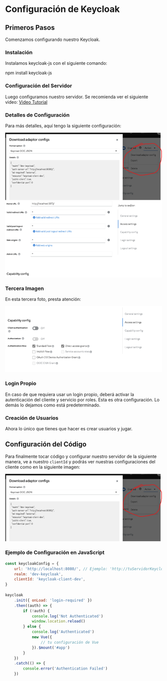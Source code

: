 # Configuración de Keycloak

## Primeros Pasos

Comenzamos configurando nuestro Keycloak.

### Instalación

Instalamos keycloak-js con el siguiente comando:

npm install keycloak-js

### Configuración del Servidor

Luego configuramos nuestro servidor. Se recomienda ver el siguiente video:
[Video Tutorial](https://www.youtube.com/watch?v=NIo4LQH4wIA)

### Detalles de Configuración

Para más detalles, aquí tengo la siguiente configuración:

![Configuración 1](image-1.png)
![Configuración 2](image-2.png)

### Tercera Imagen

En esta tercera foto, presta atención:

![Configuración 3](image-3.png)

### Login Propio

En caso de que requiera usar un login propio, deberá activar la autenticación del cliente y servicio por roles. Esta es otra configuración. Lo demás lo dejamos como está predeterminado.

### Creación de Usuarios

Ahora lo único que tienes que hacer es crear usuarios y jugar.

## Configuración del Código

Para finalmente tocar código y configurar nuestro servidor de la siguiente manera, ve a nuestro `clientId` y podrás ver nuestras configuraciones del cliente como en la siguiente imagen:

![Configuración del Cliente](image.png)

### Ejemplo de Configuración en JavaScript

```javascript
const keycloakConfig = {
    url: 'http://localhost:8080/', // Ejemplo: 'http://tuServidorKeycloak.com'
    realm: 'dev-keycloak',
    clientId: 'keycloak-client-dev',
}

keycloak
    .init({ onLoad: 'login-required' })
    .then((auth) => {
        if (!auth) {
            console.log('Not Authenticated')
            window.location.reload()
        } else {
            console.log('Authenticated')
            new Vue({
                // tu configuración de Vue
            }).$mount('#app')
        }
    })
    .catch(() => {
        console.error('Authentication Failed')
    })
```
